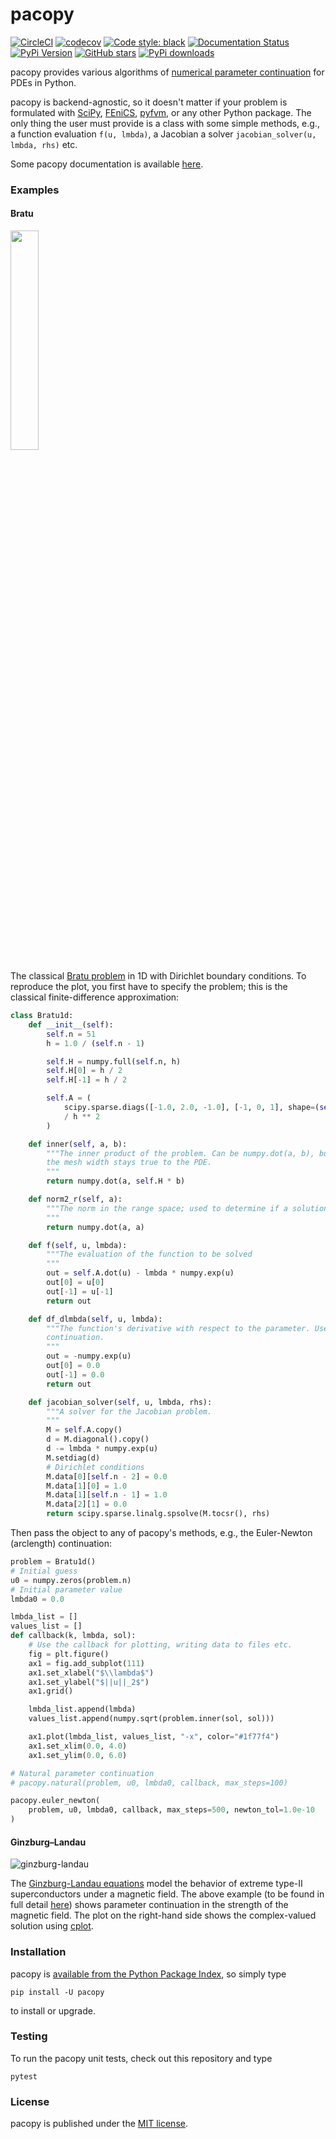 # pacopy

[![CircleCI](https://img.shields.io/circleci/project/github/nschloe/pacopy/master.svg?style=flat-square)](https://circleci.com/gh/nschloe/pacopy/tree/master)
[![codecov](https://img.shields.io/codecov/c/github/nschloe/pacopy.svg?style=flat-square)](https://codecov.io/gh/nschloe/pacopy)
[![Code style: black](https://img.shields.io/badge/code%20style-black-000000.svg?style=flat-square)](https://github.com/psf/black)
[![Documentation Status](https://readthedocs.org/projects/pacopy/badge/?version=latest)](https://pacopy.readthedocs.org/en/latest/?badge=latest)
[![PyPi Version](https://img.shields.io/pypi/v/pacopy.svg?style=flat-square)](https://pypi.org/project/pacopy)
[![GitHub stars](https://img.shields.io/github/stars/nschloe/pacopy.svg?style=flat-square&logo=github&label=Stars&logoColor=white)](https://github.com/nschloe/pacopy)
[![PyPi downloads](https://img.shields.io/pypi/dm/pacopy.svg?style=flat-square)](https://pypistats.org/packages/pacopy)

pacopy provides various algorithms of [numerical parameter
continuation](https://en.wikipedia.org/wiki/Numerical_continuation) for PDEs in Python.

pacopy is backend-agnostic, so it doesn't matter if your problem is formulated with
[SciPy](https://www.scipy.org/), [FEniCS](https://fenicsproject.org/),
[pyfvm](https://github.com/nschloe/pyfvm), or any other Python package. The only thing
the user must provide is a class with some simple methods, e.g., a function evaluation
`f(u, lmbda)`, a Jacobian a solver `jacobian_solver(u, lmbda, rhs)` etc.

Some pacopy documentation is available [here](https://pacopy.readthedocs.org/en/latest/?badge=latest).


### Examples

#### Bratu

<img src="https://nschloe.github.io/pacopy/bratu1d.png" width="30%">

The classical [Bratu
problem](https://en.wikipedia.org/wiki/Liouville%E2%80%93Bratu%E2%80%93Gelfand_equation)
in 1D with Dirichlet boundary conditions. To reproduce the plot, you first have to
specify the problem; this is the classical finite-difference approximation:
```python
class Bratu1d:
    def __init__(self):
        self.n = 51
        h = 1.0 / (self.n - 1)

        self.H = numpy.full(self.n, h)
        self.H[0] = h / 2
        self.H[-1] = h / 2

        self.A = (
            scipy.sparse.diags([-1.0, 2.0, -1.0], [-1, 0, 1], shape=(self.n, self.n))
            / h ** 2
        )

    def inner(self, a, b):
        """The inner product of the problem. Can be numpy.dot(a, b), but factoring in
        the mesh width stays true to the PDE.
        """
        return numpy.dot(a, self.H * b)

    def norm2_r(self, a):
        """The norm in the range space; used to determine if a solution has been found.
        """
        return numpy.dot(a, a)

    def f(self, u, lmbda):
        """The evaluation of the function to be solved
        """
        out = self.A.dot(u) - lmbda * numpy.exp(u)
        out[0] = u[0]
        out[-1] = u[-1]
        return out

    def df_dlmbda(self, u, lmbda):
        """The function's derivative with respect to the parameter. Used in Euler-Newton
        continuation.
        """
        out = -numpy.exp(u)
        out[0] = 0.0
        out[-1] = 0.0
        return out

    def jacobian_solver(self, u, lmbda, rhs):
        """A solver for the Jacobian problem.
        """
        M = self.A.copy()
        d = M.diagonal().copy()
        d -= lmbda * numpy.exp(u)
        M.setdiag(d)
        # Dirichlet conditions
        M.data[0][self.n - 2] = 0.0
        M.data[1][0] = 1.0
        M.data[1][self.n - 1] = 1.0
        M.data[2][1] = 0.0
        return scipy.sparse.linalg.spsolve(M.tocsr(), rhs)
```
Then pass the object to any of pacopy's methods, e.g., the Euler-Newton (arclength)
continuation:
```python
problem = Bratu1d()
# Initial guess
u0 = numpy.zeros(problem.n)
# Initial parameter value
lmbda0 = 0.0

lmbda_list = []
values_list = []
def callback(k, lmbda, sol):
    # Use the callback for plotting, writing data to files etc.
    fig = plt.figure()
    ax1 = fig.add_subplot(111)
    ax1.set_xlabel("$\\lambda$")
    ax1.set_ylabel("$||u||_2$")
    ax1.grid()

    lmbda_list.append(lmbda)
    values_list.append(numpy.sqrt(problem.inner(sol, sol)))

    ax1.plot(lmbda_list, values_list, "-x", color="#1f77f4")
    ax1.set_xlim(0.0, 4.0)
    ax1.set_ylim(0.0, 6.0)

# Natural parameter continuation
# pacopy.natural(problem, u0, lmbda0, callback, max_steps=100)

pacopy.euler_newton(
    problem, u0, lmbda0, callback, max_steps=500, newton_tol=1.0e-10
)
```


#### Ginzburg–Landau

![ginzburg-landau](https://nschloe.github.io/pacopy/ginzburg-landau.gif)

The [Ginzburg-Landau
equations](https://en.wikipedia.org/wiki/Ginzburg%E2%80%93Landau_theory) model the
behavior of extreme type-II superconductors under a magnetic field. The above example
(to be found in full detail
[here](https://github.com/nschloe/pacopy/blob/master/test/test_ginzburg_landau.py))
shows parameter continuation in the strength of the magnetic field. The plot on the
right-hand side shows the complex-valued solution using
[cplot](https://github.com/nschloe/cplot).


### Installation

pacopy is [available from the Python Package
Index](https://pypi.org/project/pacopy/), so simply type
```
pip install -U pacopy
```
to install or upgrade.

### Testing

To run the pacopy unit tests, check out this repository and type
```
pytest
```

### License

pacopy is published under the [MIT license](https://en.wikipedia.org/wiki/MIT_License).
